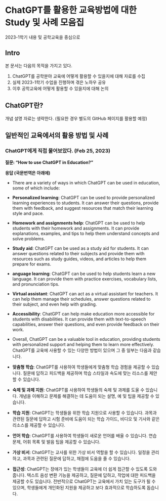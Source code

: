 # ChatGPT를 활용한 교육방법에 대한 Study 및 사례 모음집
2023-1학기 내용 및 공학교육을 중심으로

## Intro
본 문서는 다음의 목적을 가지고 있다.
1. ChatGPT를 공학분야 교육에 어떻게 활용할 수 있을지에 대해 자료를 수집
2. 실제 2023-1학기 수업을 진행하며 겪은 노하우 공유
3. 이후 공학교육에 어떻게 활용할 수 있을지에 대해 논의

## ChatGPT란?

개념 설명 자료는 생략한다. (필요한 경우 별도의 GitHub 페이지를 활용할 예정)

## 일반적인 교육에서의 활용 방법 및 사례

### ChatGPT에게 직접 물어보았다. (Feb 25, 2023)

**질문: “How to use ChatGPT in Education?”**

**응답 (국문번역은 아래에)**
* There are a variety of ways in which ChatGPT can be used in education, some of which include:
* **Personalized learning**: ChatGPT can be used to provide personalized learning experiences to students. It can answer their questions, provide them with feedback, and suggest resources that match their learning style and pace.
* **Homework and assignments help**: ChatGPT can be used to help students with their homework and assignments. It can provide explanations, examples, and tips to help them understand concepts and solve problems.
* **Study aid**: ChatGPT can be used as a study aid for students. It can answer questions related to their subjects and provide them with resources such as study guides, videos, and articles to help them prepare for exams.
* **anguage learning**: ChatGPT can be used to help students learn a new language. It can provide them with practice exercises, vocabulary lists, and pronunciation tips.
* **Virtual assistant**: ChatGPT can act as a virtual assistant for teachers. It can help them manage their schedules, answer questions related to their subject, and even help with grading.
* **Accessibility**: ChatGPT can help make education more accessible for students with disabilities. It can provide them with text-to-speech capabilities, answer their questions, and even provide feedback on their work.
* Overall, ChatGPT can be a valuable tool in education, providing students with personalized support and helping them to learn more effectively.
ChatGPT를 교육에 사용할 수 있는 다양한 방법이 있으며 그 중 일부는 다음과 같습니다.

* **맞춤형 학습**: ChatGPT를 사용하여 학생들에게 맞춤형 학습 경험을 제공할 수 있습니다. 질문에 답하고 피드백을 제공하며 학습 스타일과 속도에 맞는 리소스를 제안할 수 있습니다.
* **숙제 및 과제 지원**: ChatGPT를 사용하여 학생들의 숙제 및 과제를 도울 수 있습니다. 개념을 이해하고 문제를 해결하는 데 도움이 되는 설명, 예 및 팁을 제공할 수 있습니다.
* **학습 지원**: ChatGPT는 학생들을 위한 학습 지원으로 사용할 수 있습니다. 과목과 관련된 질문에 답하고 시험 준비에 도움이 되는 학습 가이드, 비디오 및 기사와 같은 리소스를 제공할 수 있습니다.
* **언어 학습**: ChatGPT를 사용하여 학생들이 새로운 언어를 배울 수 있습니다. 연습 문제, 어휘 목록 및 발음 팁을 제공할 수 있습니다.
* **가상 비서**: ChatGPT는 교사를 위한 가상 비서 역할을 할 수 있습니다. 일정을 관리하고, 과목과 관련된 질문에 답하고, 채점에 도움을 줄 수 있습니다.
* **접근성**: ChatGPT는 장애가 있는 학생들이 교육에 더 쉽게 접근할 수 있도록 도와줍니다. 텍스트 음성 변환 기능을 제공하고, 질문에 답하고, 작업에 대한 피드백을 제공할 수도 있습니다.
전반적으로 ChatGPT는 교육에서 가치 있는 도구가 될 수 있으며, 학생들에게 개인화된 지원을 제공하고 보다 효과적으로 학습하도록 돕습니다.
